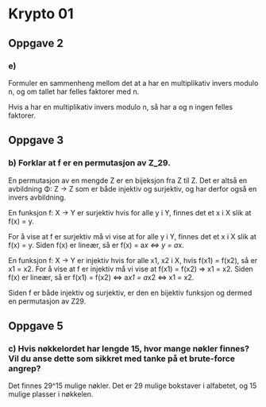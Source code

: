 # Krypto 01

## Oppgave 2

### e)
Formuler en sammenheng mellom det at a har en multiplikativ invers modulo n, og om tallet har felles faktorer med n.

Hvis a har en multiplikativ invers modulo n, så har a og n ingen felles faktorer.

## Oppgave 3

### b) Forklar at f er en permutasjon av Z_29.

En permutasjon av en mengde Z er en bijeksjon fra Z til Z.
Det er altså en avbildning Φ: Z -> Z som er både injektiv og surjektiv, og har derfor også en invers avbildning.

En funksjon f: X -> Y er surjektiv hvis for alle y i Y, finnes det et x i X slik at f(x) = y.

For å vise at f er surjektiv må vi vise at for alle y i Y, finnes det et x i X slik at f(x) = y.
Siden f(x) er lineær, så er f(x) = a*x <=> y = a*x.

En funksjon f: X -> Y er injektiv hvis for alle x1, x2 i X, hvis f(x1) = f(x2), så er x1 = x2.
For å vise at f er injektiv må vi vise at f(x1) = f(x2) => x1 = x2.
Siden f(x) er lineær, så er f(x1) = f(x2) <=> a*x1 = a*x2 <=> x1 = x2.

Siden f er både injektiv og surjektiv, er den en bijektiv funksjon og dermed en permutasjon av Z29.


## Oppgave 5

### c) Hvis nøkkelordet har lengde 15, hvor mange nøkler finnes? Vil du anse dette som sikkret med tanke på et brute-force angrep?

Det finnes 29^15 mulige nøkler. 
Det er 29 mulige bokstaver i alfabetet, og 15 mulige plasser i nøkkelen.